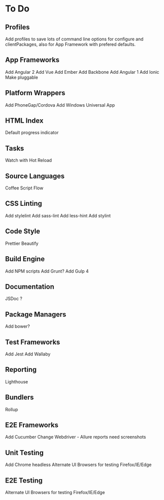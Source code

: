# To Do

## Profiles
Add profiles to save lots of command line options for configure and clientPackages, also for App Framework with prefered defaults.

## App Frameworks
Add Angular 2
Add Vue
Add Ember
Add Backbone
Add Angular 1
Add Ionic
Make pluggable

## Platform Wrappers
Add PhoneGap/Cordova
Add Windows Universal App

## HTML Index
Default progress indicator

## Tasks
Watch with Hot Reload

## Source Languages
Coffee Script
Flow

## CSS Linting
Add stylelint
Add sass-lint
Add less-hint
Add stylint

## Code Style
Prettier
Beautify

## Build Engine
Add NPM scripts
Add Grunt?
Add Gulp 4

## Documentation
JSDoc ?

## Package Managers
Add bower?

## Test Frameworks
Add Jest
Add Wallaby

## Reporting
Lighthouse

## Bundlers
Rollup

## E2E Frameworks
Add Cucumber
Change Webdriver - Allure reports need screenshots

## Unit Testing
Add Chrome headless
Alternate UI Browsers for testing Firefox/IE/Edge

## E2E Testing
Alternate UI Browsers for testing Firefox/IE/Edge

